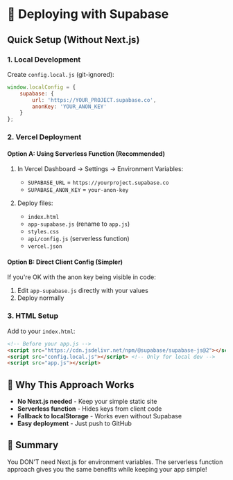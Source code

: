 # 🚀 Deploying with Supabase

## Quick Setup (Without Next.js)

### 1. **Local Development**
Create `config.local.js` (git-ignored):
```javascript
window.localConfig = {
    supabase: {
        url: 'https://YOUR_PROJECT.supabase.co',
        anonKey: 'YOUR_ANON_KEY'
    }
};
```

### 2. **Vercel Deployment**

#### Option A: Using Serverless Function (Recommended)
1. In Vercel Dashboard → Settings → Environment Variables:
   - `SUPABASE_URL` = `https://yourproject.supabase.co`
   - `SUPABASE_ANON_KEY` = `your-anon-key`

2. Deploy files:
   - `index.html`
   - `app-supabase.js` (rename to `app.js`)
   - `styles.css`
   - `api/config.js` (serverless function)
   - `vercel.json`

#### Option B: Direct Client Config (Simpler)
If you're OK with the anon key being visible in code:
1. Edit `app-supabase.js` directly with your values
2. Deploy normally

### 3. **HTML Setup**
Add to your `index.html`:
```html
<!-- Before your app.js -->
<script src="https://cdn.jsdelivr.net/npm/@supabase/supabase-js@2"></script>
<script src="config.local.js"></script> <!-- Only for local dev -->
<script src="app.js"></script>
```

## 🔑 Why This Approach Works

- **No Next.js needed** - Keep your simple static site
- **Serverless function** - Hides keys from client code
- **Fallback to localStorage** - Works even without Supabase
- **Easy deployment** - Just push to GitHub

## 📝 Summary

You DON'T need Next.js for environment variables. The serverless function approach gives you the same benefits while keeping your app simple! 